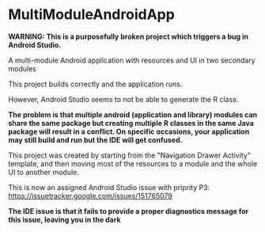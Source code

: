 # MultiModuleAndroidApp

**WARNING: This is a purposefully broken project which triggers a bug in Android Studio.**

A multi-module Android application with resources and UI in two secondary modules

This project builds correctly and the application runs.

However, Android Studio seems to not be able to generate the R class.

**The problem is that multiple android (application and library) modules can share the same package but creating multiple R classes in the same Java package will result in a conflict. On specific occasions, your application may still build and run but the IDE will get confused.**

This project was created by starting from the "Navigation Drawer Activity" template, and then moving most of the resources to a module and the whole UI to another module.

This is now an assigned Android Studio issue with priprity P3: https://issuetracker.google.com/issues/151765079

**The IDE issue is that it fails to provide a proper diagnostics message for this issue, leaving you in the dark**
